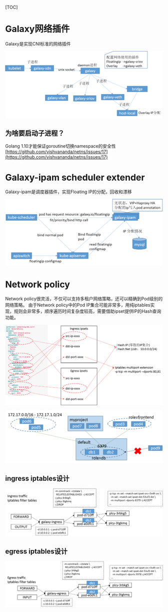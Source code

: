 [TOC]

# Galaxy网络插件

Galaxy是实现CNI标准的网络插件

![image](image/galaxy.png)

## 为啥要启动子进程？

Golang 1.10才能保证goroutine切换namespace的安全性 [https://github.com/vishvananda/netns/issues/17](https://github.com/vishvananda/netns/issues/17)

# Galaxy-ipam scheduler extender

Galaxy-ipam是调度器插件，实现Floating IP的分配，回收和漂移

![image](image/galaxy-ipam.png)

# Network policy

Network policy很灵活，不仅可以支持多租户网络策略，还可以精确到Pod级别的网络策略。
由于Network policy中的Pod IP集合可能非常多，用纯iptables实现，规则会非常多，顺序遍历时间复杂度较高，需要借助ipset提供IP的Hash查询功能。

![image](image/policy-ipset.png)

![image](image/policy-ingress.png)

## ingress iptables设计

![image](image/policy-ingress-rule.png)

## egress iptables设计

![image](image/policy-egress-rule.png)
